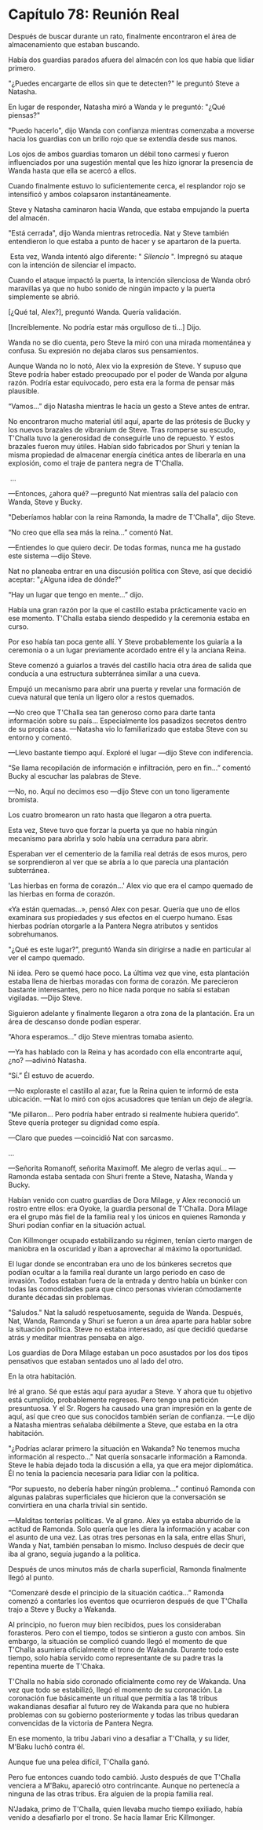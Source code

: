 
# Capítulo 78: Reunión Real


Después de buscar durante un rato, finalmente encontraron el área de almacenamiento que estaban buscando.

Había dos guardias parados afuera del almacén con los que había que lidiar primero.

"¿Puedes encargarte de ellos sin que te detecten?" le preguntó Steve a Natasha.

En lugar de responder, Natasha miró a Wanda y le preguntó: "¿Qué piensas?"

"Puedo hacerlo", dijo Wanda con confianza mientras comenzaba a moverse hacia los guardias con un brillo rojo que se extendía desde sus manos.

Los ojos de ambos guardias tomaron un débil tono carmesí y fueron influenciados por una sugestión mental que les hizo ignorar la presencia de Wanda hasta que ella se acercó a ellos.

Cuando finalmente estuvo lo suficientemente cerca, el resplandor rojo se intensificó y ambos colapsaron instantáneamente.

Steve y Natasha caminaron hacia Wanda, que estaba empujando la puerta del almacén.

"Está cerrada", dijo Wanda mientras retrocedía. Nat y Steve también entendieron lo que estaba a punto de hacer y se apartaron de la puerta.

 Esta vez, Wanda intentó algo diferente: " _Silencio_ ". Impregnó su ataque con la intención de silenciar el impacto.

Cuando el ataque impactó la puerta, la intención silenciosa de Wanda obró maravillas ya que no hubo sonido de ningún impacto y la puerta simplemente se abrió.

[¿Qué tal, Alex?], preguntó Wanda. Quería validación.

[Increíblemente. No podría estar más orgulloso de ti…] Dijo.

Wanda no se dio cuenta, pero Steve la miró con una mirada momentánea y confusa. Su expresión no dejaba claros sus pensamientos. 

Aunque Wanda no lo notó, Alex vio la expresión de Steve. Y supuso que Steve podría haber estado preocupado por el poder de Wanda por alguna razón. Podría estar equivocado, pero esta era la forma de pensar más plausible.

“Vamos…” dijo Natasha mientras le hacía un gesto a Steve antes de entrar.

No encontraron mucho material útil aquí, aparte de las prótesis de Bucky y los nuevos brazales de vibranium de Steve. Tras romperse su escudo, T'Challa tuvo la generosidad de conseguirle uno de repuesto. Y estos brazales fueron muy útiles. Habían sido fabricados por Shuri y tenían la misma propiedad de almacenar energía cinética antes de liberarla en una explosión, como el traje de pantera negra de T'Challa.

 ...

—Entonces, ¿ahora qué? —preguntó Nat mientras salía del palacio con Wanda, Steve y Bucky.

"Deberíamos hablar con la reina Ramonda, la madre de T'Challa", dijo Steve.

“No creo que ella sea más la reina…” comentó Nat.

—Entiendes lo que quiero decir. De todas formas, nunca me ha gustado este sistema —dijo Steve.

Nat no planeaba entrar en una discusión política con Steve, así que decidió aceptar: "¿Alguna idea de dónde?"

“Hay un lugar que tengo en mente…” dijo.

Había una gran razón por la que el castillo estaba prácticamente vacío en ese momento. T'Challa estaba siendo despedido y la ceremonia estaba en curso.

Por eso había tan poca gente allí. Y Steve probablemente los guiaría a la ceremonia o a un lugar previamente acordado entre él y la anciana Reina.

Steve comenzó a guiarlos a través del castillo hacia otra área de salida que conducía a una estructura subterránea similar a una cueva.

Empujó un mecanismo para abrir una puerta y revelar una formación de cueva natural que tenía un ligero olor a restos quemados.

—No creo que T'Challa sea tan generoso como para darte tanta información sobre su país... Especialmente los pasadizos secretos dentro de su propia casa. —Natasha vio lo familiarizado que estaba Steve con su entorno y comentó.

—Llevo bastante tiempo aquí. Exploré el lugar —dijo Steve con indiferencia.

“Se llama recopilación de información e infiltración, pero en fin…” comentó Bucky al escuchar las palabras de Steve.

—No, no. Aquí no decimos eso —dijo Steve con un tono ligeramente bromista.

Los cuatro bromearon un rato hasta que llegaron a otra puerta.

Esta vez, Steve tuvo que forzar la puerta ya que no había ningún mecanismo para abrirla y solo había una cerradura para abrir.

Esperaban ver el cementerio de la familia real detrás de esos muros, pero se sorprendieron al ver que se abría a lo que parecía una plantación subterránea.

'Las hierbas en forma de corazón…' Alex vio que era el campo quemado de las hierbas en forma de corazón.

«Ya están quemadas…», pensó Alex con pesar. Quería que uno de ellos examinara sus propiedades y sus efectos en el cuerpo humano. Esas hierbas podrían otorgarle a la Pantera Negra atributos y sentidos sobrehumanos.

"¿Qué es este lugar?", preguntó Wanda sin dirigirse a nadie en particular al ver el campo quemado.

Ni idea. Pero se quemó hace poco. La última vez que vine, esta plantación estaba llena de hierbas moradas con forma de corazón. Me parecieron bastante interesantes, pero no hice nada porque no sabía si estaban vigiladas. —Dijo Steve.

Siguieron adelante y finalmente llegaron a otra zona de la plantación. Era un área de descanso donde podían esperar.

“Ahora esperamos…” dijo Steve mientras tomaba asiento.

—Ya has hablado con la Reina y has acordado con ella encontrarte aquí, ¿no? —adivinó Natasha.

“Sí.” Él estuvo de acuerdo.

—No exploraste el castillo al azar, fue la Reina quien te informó de esta ubicación. —Nat lo miró con ojos acusadores que tenían un dejo de alegría.

“Me pillaron… Pero podría haber entrado si realmente hubiera querido”. Steve quería proteger su dignidad como espía.

—Claro que puedes —coincidió Nat con sarcasmo.

…

—Señorita Romanoff, señorita Maximoff. Me alegro de verlas aquí... —Ramonda estaba sentada con Shuri frente a Steve, Natasha, Wanda y Bucky.

Habían venido con cuatro guardias de Dora Milage, y Alex reconoció un rostro entre ellos: era Oyoke, la guardia personal de T'Challa. Dora Milage era el grupo más fiel de la familia real y los únicos en quienes Ramonda y Shuri podían confiar en la situación actual.

Con Killmonger ocupado estabilizando su régimen, tenían cierto margen de maniobra en la oscuridad y iban a aprovechar al máximo la oportunidad.

El lugar donde se encontraban era uno de los búnkeres secretos que podían ocultar a la familia real durante un largo periodo en caso de invasión. Todos estaban fuera de la entrada y dentro había un búnker con todas las comodidades para que cinco personas vivieran cómodamente durante décadas sin problemas.

"Saludos." Nat la saludó respetuosamente, seguida de Wanda. Después, Nat, Wanda, Ramonda y Shuri se fueron a un área aparte para hablar sobre la situación política. Steve no estaba interesado, así que decidió quedarse atrás y meditar mientras pensaba en algo.

Los guardias de Dora Milage estaban un poco asustados por los dos tipos pensativos que estaban sentados uno al lado del otro.

En la otra habitación.

Iré al grano. Sé que estás aquí para ayudar a Steve. Y ahora que tu objetivo está cumplido, probablemente regreses. Pero tengo una petición presuntuosa. Y el Sr. Rogers ha causado una gran impresión en la gente de aquí, así que creo que sus conocidos también serían de confianza. —Le dijo a Natasha mientras señalaba débilmente a Steve, que estaba en la otra habitación.

"¿Podrías aclarar primero la situación en Wakanda? No tenemos mucha información al respecto..." Nat quería sonsacarle información a Ramonda. Steve le había dejado toda la discusión a ella, ya que era mejor diplomática. Él no tenía la paciencia necesaria para lidiar con la política.

“Por supuesto, no debería haber ningún problema…” continuó Ramonda con algunas palabras superficiales que hicieron que la conversación se convirtiera en una charla trivial sin sentido.

—Malditas tonterías políticas. Ve al grano. Alex ya estaba aburrido de la actitud de Ramonda. Solo quería que les diera la información y acabar con el asunto de una vez. Las otras tres personas en la sala, entre ellas Shuri, Wanda y Nat, también pensaban lo mismo. Incluso después de decir que iba al grano, seguía jugando a la política.

Después de unos minutos más de charla superficial, Ramonda finalmente llegó al punto.

“Comenzaré desde el principio de la situación caótica…” Ramonda comenzó a contarles los eventos que ocurrieron después de que T'Challa trajo a Steve y Bucky a Wakanda.

Al principio, no fueron muy bien recibidos, pues los consideraban forasteros. Pero con el tiempo, todos se sintieron a gusto con ambos. Sin embargo, la situación se complicó cuando llegó el momento de que T'Challa asumiera oficialmente el trono de Wakanda. Durante todo este tiempo, solo había servido como representante de su padre tras la repentina muerte de T'Chaka.

T'Challa no había sido coronado oficialmente como rey de Wakanda. Una vez que todo se estabilizó, llegó el momento de su coronación. La coronación fue básicamente un ritual que permitía a las 18 tribus wakandianas desafiar al futuro rey de Wakanda para que no hubiera problemas con su gobierno posteriormente y todas las tribus quedaran convencidas de la victoria de Pantera Negra.

En ese momento, la tribu Jabari vino a desafiar a T'Challa, y su líder, M'Baku luchó contra él.

Aunque fue una pelea difícil, T'Challa ganó.

Pero fue entonces cuando todo cambió. Justo después de que T'Challa venciera a M'Baku, apareció otro contrincante. Aunque no pertenecía a ninguna de las otras tribus. Era alguien de la propia familia real.

N'Jadaka, primo de T'Challa, quien llevaba mucho tiempo exiliado, había venido a desafiarlo por el trono. Se hacía llamar Eric Killmonger.
